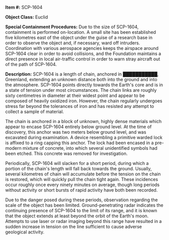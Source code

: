 **Item #:** SCP-1604

**Object Class:** Euclid

**Special Containment Procedures:** Due to the size of SCP-1604, containment is performed on-location. A small site has been established five kilometres east of the object under the guise of a research base in order to observe the object and, if necessary, ward off intruders. Coordination with various aerospace agencies keeps the airspace around SCP-1604 clear in order to avoid collisions, and the Foundation maintains a direct presence in local air-traffic control in order to warn stray aircraft out of the path of SCP-1604.

**Description:** SCP-1604 is a length of chain, anchored in ███████████, Greenland, extending an unknown distance both into the ground and into the atmosphere. SCP-1604 points directly towards the Earth's core and is in a state of tension under most circumstances. The chain links are roughly sixty centimetres in diameter at their widest point and appear to be composed of heavily oxidized iron. However, the chain regularly undergoes stress far beyond the tolerances of iron and has resisted any attempt to collect a sample of material.

The chain is anchored in a block of unknown, highly dense materials which appear to encase SCP-1604 entirely below ground level. At the time of discovery, this anchor was two meters below ground level, and was excavated during examination. A device resembling a primitive warded lock is affixed to a ring capping this anchor. The lock had been encased in a pre-modern mixture of concrete, into which several unidentified symbols had been etched. This concrete was removed for investigation.

Periodically, SCP-1604 will slacken for a short period, during which a portion of the chain's length will fall back towards the ground. Usually, several kilometres of chain will accumulate before the tension on the chain is restored, which will quickly pull the chain tight again. These incidences occur roughly once every ninety minutes on average, though long periods without activity or short bursts of rapid activity have both been recorded.

Due to the danger posed during these periods, observation regarding the scale of the object has been limited. Ground-penetrating radar indicates the continuing presence of SCP-1604 to the limit of its range, and it is known that the object extends at least beyond the orbit of the Earth's moon. Attempts to use laser or radar imaging beyond this range have resulted in a sudden increase in tension on the line sufficient to cause adverse geological activity.